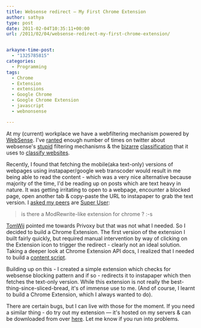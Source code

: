 ```yaml
---
title: Websense redirect – My First Chrome Extension
author: sathya
type: post
date: 2011-02-04T10:35:11+00:00
url: /2011/02/04/websense-redirect-my-first-chrome-extension/


arkayne-time-post:
  - "1325785815"
categories:
  - Programming
tags:
  - Chrome
  - Extension
  - extensions
  - Google Chrome
  - Google Chrome Extension
  - javascript
  - webnonsense

---
```

At my (current) workplace we have a webfiltering mechanism powered by [WebSense][1]. I've [ranted][2] enough number of times on twitter about websense's [stupid][3] filtering mechanisms & the [bizarre][4] [classification][5] that it uses to [classify websites][6].  
<!--more-->

  
Recently, I found that fetching the mobile(aka text-only) versions of webpages using instapaper/google web transcoder would result in me being able to read the content - which was a very nice alternative because majority of the time, I'd be reading up on posts which are text heavy in nature. It was getting irritating to open to a webpage, encounter a blocked page, open another tab & copy-paste the URL to instapaper to grab the text version. I [asked my peers][7] are [Super User][8]:

> is there a ModRewrite-like extension for chrome ? :-s

[TomWij][9] pointed me towards Privoxy but that was not what I needed. So I decided to build a Chrome Extension. The first version of the extension I built fairly quickly, but required manual intervention by way of clicking on the Extension icon to trigger the redirect - clearly not an ideal solution. Taking a deeper look at Chrome Extension API docs, I realized that I needed to build a [content script][10].

Building up on this - I created a simple extension which checks for websense blocking pattern and if so - redirects it to instapaper which then fetches the text-only version. While this extension is not really the best-thing-since-sliced-bread, it's of immense use to me. (And of course, I learnt to build a Chrome Extension, which I always wanted to do).

There are certain bugs, but I can live with those for the moment. If you need a similar thing - do try out my extension &#8212; it's hosted on my servers & can be downloaded from over [here][11]. Let me know if you run into problems.

 [1]: https://www.websense.com/content/home.aspx
 [2]: https://twitoaster.com/country-in/sathyabhat/congrats-reddit-you-have-now-been-promoted-to-the-rank-of-a-social-network-by-webnonsense/
 [3]: twitter.com/SathyaBhat/statuses/28059352136945664
 [4]: https://tumble.sathyabh.at/post/587335342/more-webnonsense-stupidity
 [5]: ttp://friendfeed.com/100rabh/1cec68cc/rt-sathyabhat-all-hail-web-non-sense-says-hacker
 [6]: https://tumble.sathyabh.at/post/49820040/web-non-sense
 [7]: https://chat.stackexchange.com/transcript/118?m=437454#437454
 [8]: https://superuser.com/users/4377/sathya
 [9]: https://superuser.com/users/9666/tomwij
 [10]: https://code.google.com/chrome/extensions/content_scripts.html
 [11]: https://u.sbhat.me/webnonsense
